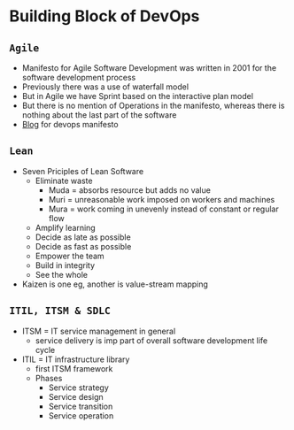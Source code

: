 # Building Block of DevOps
## `Agile`
  - Manifesto for Agile Software Development was written in 2001 for the software development process
  - Previously there was a use of waterfall model
  - But in Agile we have Sprint based on the interactive plan model
  - But there is no mention of Operations in the manifesto, whereas there is nothing about the last part of the software
  - [Blog](https://theagileadmin.com/2010/10/15/a-devops-manifesto/) for devops manifesto

## `Lean`
  - Seven Priciples of Lean Software
    - Eliminate waste
      - Muda = absorbs resource but adds no value
      - Muri = unreasonable work imposed on workers and machines
      - Mura = work coming in unevenly instead of constant or regular flow
    - Amplify learning
    - Decide as late as possible
    - Decide as fast as possible
    - Empower the team
    - Build in integrity
    - See the whole
  - Kaizen is one eg, another is value-stream mapping

## `ITIL, ITSM & SDLC`
  - ITSM = IT service management in general
    - service delivery is imp part of overall software development life cycle
  - ITIL = IT infrastructure library
    - first ITSM framework
    - Phases
      - Service strategy
      - Service design
      - Service transition
      - Service operation

